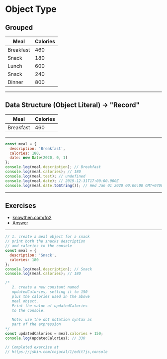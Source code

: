 # Object Type

## Grouped

| Meal      | Calories |
| --------- | -------- |
| Breakfast | 460      |
| Snack     | 180      |
| Lunch     | 600      |
| Snack     | 240      |
| Dinner    | 800      |

---

## Data Structure (Object Literal) -> "Record"

| Meal      | Calories |
| --------- | -------- |
| Breakfast | 460      |

---

```js
const meal = {
  description: 'Breakfast',
  calories: 180,
  date: new Date(2020, 0, 1)
};
console.log(meal.description); // Breakfast
console.log(meal.calories); // 180
console.log(meal.test); // undefined
console.log(meal.date); // 2019-12-31T17:00:00.000Z
console.log(meal.date.toString()); // Wed Jan 01 2020 00:00:00 GMT+0700 (Indochina Time)
```

---

## Exercises

- [knowthen.com/fp2](https://jsbin.com/desugo/1/edit?js,console)
- [Answer](https://jsbin.com/cojacal/1/edit?js,console)

---

```js
// 1. create a meal object for a snack
// print both the snacks description
// and calories to the console
const meal = {
  description: 'Snack',
  calories: 180
};
console.log(meal.description); // Snack
console.log(meal.calories); // 180

/*
   2. create a new constant named 
   updatedCalories, setting it to 150
   plus the calories used in the above
   meal object.
   Print the value of updatedCalories 
   to the console.
   
   Note: use the dot notation syntax as
   part of the expression
*/
const updatedCalories = meal.calories + 150;
console.log(updatedCalories); // 330

// Completed exercise at
// https://jsbin.com/cojacal/1/edit?js,console
```
